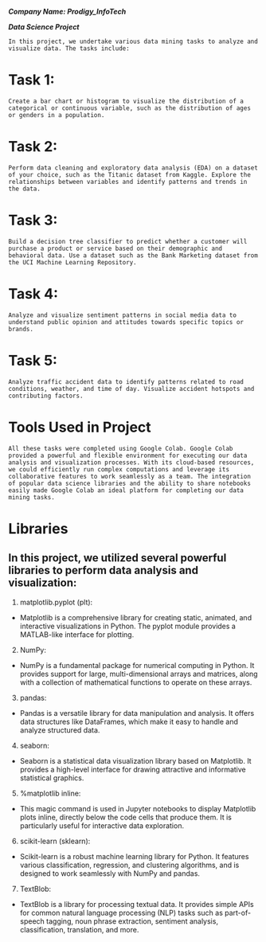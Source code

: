 _**Company Name: Prodigy_InfoTech**_

_**Data Science Project**_

```
In this project, we undertake various data mining tasks to analyze and visualize data. The tasks include:
```

# Task 1:
```
Create a bar chart or histogram to visualize the distribution of a categorical or continuous variable, such as the distribution of ages or genders in a population.
```
# Task 2:
```
Perform data cleaning and exploratory data analysis (EDA) on a dataset of your choice, such as the Titanic dataset from Kaggle. Explore the relationships between variables and identify patterns and trends in the data.
```
# Task 3:
```
Build a decision tree classifier to predict whether a customer will purchase a product or service based on their demographic and behavioral data. Use a dataset such as the Bank Marketing dataset from the UCI Machine Learning Repository.
```
# Task 4:
```
Analyze and visualize sentiment patterns in social media data to understand public opinion and attitudes towards specific topics or brands.
```
# Task 5:
```
Analyze traffic accident data to identify patterns related to road conditions, weather, and time of day. Visualize accident hotspots and contributing factors.
```

# Tools Used in Project
[Google colab]:(https://colab.research.google.comurl)
```
All these tasks were completed using Google Colab. Google Colab provided a powerful and flexible environment for executing our data analysis and visualization processes. With its cloud-based resources, we could efficiently run complex computations and leverage its collaborative features to work seamlessly as a team. The integration of popular data science libraries and the ability to share notebooks easily made Google Colab an ideal platform for completing our data mining tasks.
```

# Libraries
## In this project, we utilized several powerful libraries to perform data analysis and visualization:
1. matplotlib.pyplot (plt):
- Matplotlib is a comprehensive library for creating static, animated, and interactive visualizations in Python. The pyplot module provides a MATLAB-like interface for plotting.

2. NumPy:
- NumPy is a fundamental package for numerical computing in Python. It provides support for large, multi-dimensional arrays and matrices, along with a collection of mathematical functions to operate on these arrays.

3. pandas:
- Pandas is a versatile library for data manipulation and analysis. It offers data structures like DataFrames, which make it easy to handle and analyze structured data.

4. seaborn:
- Seaborn is a statistical data visualization library based on Matplotlib. It provides a high-level interface for drawing attractive and informative statistical graphics.

5. %matplotlib inline:
- This magic command is used in Jupyter notebooks to display Matplotlib plots inline, directly below the code cells that produce them. It is particularly useful for interactive data exploration.

6. scikit-learn (sklearn):
- Scikit-learn is a robust machine learning library for Python. It features various classification, regression, and clustering algorithms, and is designed to work seamlessly with NumPy and pandas.

7. TextBlob:
- TextBlob is a library for processing textual data. It provides simple APIs for common natural language processing (NLP) tasks such as part-of-speech tagging, noun phrase extraction, sentiment analysis, classification, translation, and more.
